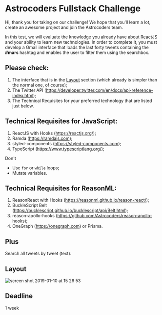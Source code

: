 # Astrocoders Fullstack Challenge

Hi, thank you for taking on our challenge! We hope that you'll learn a lot, create an awesome project and join the Astrocoders team.

In this test, we will evaluate the knowledge you already have about ReactJS and your ability to learn new technologies. In order to complete it, you must develop a Gmail interface that loads the last forty tweets containing the **#mars** hashtag and enables the user to filter them using the searchbox.

## Please check:

1. The interface that is in the [Layout](#layout) section (which already is simpler than the normal one, of course);
2. The Twitter API (https://developer.twitter.com/en/docs/api-reference-index.html);
3. The Technical Requisites for your preferred technology that are listed just below.

## Technical Requisites for JavaScript:

1. ReactJS with Hooks (https://reactjs.org/);
2. Ramda (https://ramdajs.com);
3. styled-components (https://styled-components.com);
4. TypeScript (https://www.typescriptlang.org/);

Don't
- Use `for` or `while` loops;
- Mutate variables.

## Technical Requisites for ReasonML:

1. ReasonReact with Hooks (https://reasonml.github.io/reason-react/);
2. BuckleScript Belt (https://bucklescript.github.io/bucklescript/api/Belt.html);
3. reason-apollo-hooks (https://github.com/Astrocoders/reason-apollo-hooks);
4. OneGraph (https://onegraph.com) or Prisma.

## Plus

Search all tweets by tweet (text).

## Layout

![screen shot 2019-01-10 at 15 26 53](https://user-images.githubusercontent.com/4806269/50987231-2f502980-14f0-11e9-9f3b-c52ef553a3d2.png)

## Deadline

1 week



